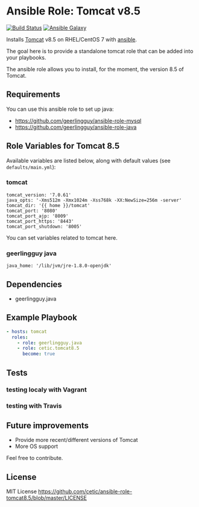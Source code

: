 # Ansible Role: Tomcat v8.5

[![Build Status](https://travis-ci.org/cetic/ansible-role-tomcat8.5.svg?branch=master)](https://travis-ci.org/cetic/ansible-role-tomcat8.5)
[![Ansible Galaxy](https://img.shields.io/badge/galaxy-_cetic.tomcat8.5-blue.svg)](https://galaxy.ansible.com/cetic/tomcat8.5/)

Installs [Tomcat](http://tomcat.apache.org/) v8.5 on RHEL/CentOS 7 with [ansible](http://www.ansible.com/home).

The goal here is to provide a standalone tomcat role that can be added into your playbooks.

The ansible role allows you to install, for the moment, the version 8.5 of Tomcat.

## Requirements

You can use this ansible role to set up java:
* https://github.com/geerlingguy/ansible-role-mysql
* https://github.com/geerlingguy/ansible-role-java

## Role Variables for Tomcat 8.5

Available variables are listed below, along with default values (see `defaults/main.yml`):

### tomcat

	tomcat_version: '7.0.61'
	java_opts: '-Xms512m -Xmx1024m -Xss768k -XX:NewSize=256m -server'
	tomcat_dir: '{{ home }}/tomcat'
	tomcat_port: '8080'
	tomcat_port_ajp: '8009'
	tomcat_port_https: '8443'
	tomcat_port_shutdown: '8005'
	
You can set variables related to tomcat here.
	
### geerlingguy java

	java_home: '/lib/jvm/jre-1.8.0-openjdk'
	
## Dependencies

  - geerlingguy.java

## Example Playbook

```yaml
- hosts: tomcat
  roles:
    - role: geerlingguy.java
    - role: cetic.tomcat8.5
      become: true
```

## Tests

### testing localy with Vagrant

### testing with Travis

## Future improvements

*  Provide more recent/different versions of Tomcat
*  More OS support 

Feel free to contribute.

## License

MIT License https://github.com/cetic/ansible-role-tomcat8.5/blob/master/LICENSE
